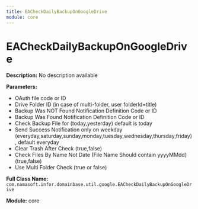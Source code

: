 ```yaml
---
title: EACheckDailyBackupOnGoogleDrive
module: core
---
```


# EACheckDailyBackupOnGoogleDrive

**Description:** No description available

**Parameters:**
- OAuth file code or ID
- Drive Folder ID (in case of multi-folder, user folderId=title)
- Backup Was NOT Found Notification Definition Code or ID
- Backup Was Found Notification Definition Code or ID
- Check Backup File for (today,yesterday) default is today
- Send Success Notification only on weekday (everyday,saturday,sunday,monday,tuesday,wednesday,thursday,friday), default everyday
- Clear Trash After Check (true,false)
- Check Files By Name Not Date (File Name Should contain yyyyMMdd)(true,false)
- Use Multi Folder Check (true or false)

**Full Class Name:** `com.namasoft.infor.domainbase.util.google.EACheckDailyBackupOnGoogleDrive`

**Module:** core


